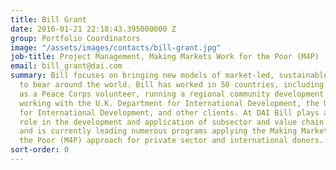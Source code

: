 ```yaml
---
title: Bill Grant
date: 2016-01-21 22:18:43.395000000 Z
group: Portfolio Coordinators
image: "/assets/images/contacts/bill-grant.jpg"
job-title: Project Management, Making Markets Work for the Poor (M4P)
email: bill_grant@dai.com
summary: Bill focuses on bringing new models of market-led, sustainable economic development
  to bear around the world. Bill has worked in 50 countries, including 35 in Africa,
  as a Peace Corps volunteer, running a regional community development program, and
  working with the U.K. Department for International Development, the U.S. Agency
  for International Development, and other clients. At DAI Bill plays an important
  role in the development and application of subsector and value chain approaches,
  and is currently leading numerous programs applying the Making Markets Work for
  the Poor (M4P) approach for private sector and international donors.
sort-order: 0
---
```


